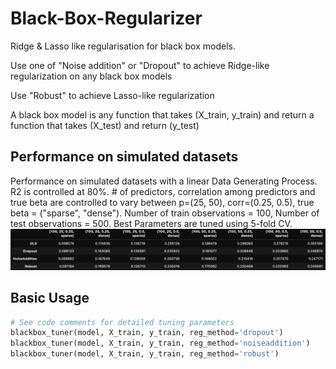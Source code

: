 # Black-Box-Regularizer
Ridge &amp; Lasso like regularisation for black box models.

Use one of "Noise addition" or "Dropout" to achieve Ridge-like regularization on any black box models

Use "Robust" to achieve Lasso-like regularization

A black box model is any function that takes (X_train, y_train) and return a function that takes (X_test) and return (y_test)

## Performance on simulated datasets
Performance on simulated datasets with a linear Data Generating Process. R2 is controlled at 80%. # of predictors, correlation among predictors and true beta are controlled to vary between p=(25, 50), corr=(0.25, 0.5), true beta = ("sparse", "dense"). 
Number of train observations = 100, Number of test observations = 500. Best Parameters are tuned using 5-fold CV.
![alt text](https://github.com/johncky/Black-Box-Regularizer/blob/main/pic/res.png?raw=true)


## Basic Usage
```python
# See code comments for detailed tuning parameters
blackbox_tuner(model, X_train, y_train, reg_method='dropout') 
blackbox_tuner(model, X_train, y_train, reg_method='noiseaddition')
blackbox_tuner(model, X_train, y_train, reg_method='robust')
```
